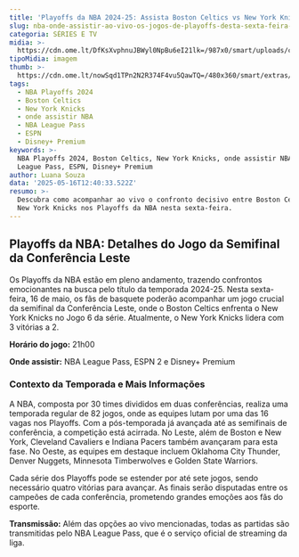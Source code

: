 ```yaml
---
title: 'Playoffs da NBA 2024-25: Assista Boston Celtics vs New York Knicks Hoje'
slug: nba-onde-assistir-ao-vivo-os-jogos-de-playoffs-desta-sexta-feira-1605
categoria: SÉRIES E TV
midia: >-
  https://cdn.ome.lt/DfKsXvphnuJBWyl0NpBu6eI21lk=/987x0/smart/uploads/conteudo/fotos/jalen-brunson-jrue-holiday-playoffs-nba.jpg
tipoMidia: imagem
thumb: >-
  https://cdn.ome.lt/nowSqd1TPn2N2R374F4vu5QawTQ=/480x360/smart/extras/conteudos/jalen-brunson-jrue-holiday-playoffs-nba-peq.jpg
tags:
  - NBA Playoffs 2024
  - Boston Celtics
  - New York Knicks
  - onde assistir NBA
  - NBA League Pass
  - ESPN
  - Disney+ Premium
keywords: >-
  NBA Playoffs 2024, Boston Celtics, New York Knicks, onde assistir NBA, NBA
  League Pass, ESPN, Disney+ Premium
author: Luana Souza
data: '2025-05-16T12:40:33.522Z'
resumo: >-
  Descubra como acompanhar ao vivo o confronto decisivo entre Boston Celtics e
  New York Knicks nos Playoffs da NBA nesta sexta-feira.
---
```


## Playoffs da NBA: Detalhes do Jogo da Semifinal da Conferência Leste

Os Playoffs da NBA estão em pleno andamento, trazendo confrontos emocionantes na busca pelo título da temporada 2024-25. Nesta sexta-feira, 16 de maio, os fãs de basquete poderão acompanhar um jogo crucial da semifinal da Conferência Leste, onde o Boston Celtics enfrenta o New York Knicks no Jogo 6 da série. Atualmente, o New York Knicks lidera com 3 vitórias a 2.

**Horário do jogo:** 21h00

**Onde assistir:** NBA League Pass, ESPN 2 e Disney+ Premium

### Contexto da Temporada e Mais Informações

A NBA, composta por 30 times divididos em duas conferências, realiza uma temporada regular de 82 jogos, onde as equipes lutam por uma das 16 vagas nos Playoffs. Com a pós-temporada já avançada até as semifinais de conferência, a competição está acirrada. No Leste, além de Boston e New York, Cleveland Cavaliers e Indiana Pacers também avançaram para esta fase. No Oeste, as equipes em destaque incluem Oklahoma City Thunder, Denver Nuggets, Minnesota Timberwolves e Golden State Warriors.

Cada série dos Playoffs pode se estender por até sete jogos, sendo necessário quatro vitórias para avançar. As finais serão disputadas entre os campeões de cada conferência, prometendo grandes emoções aos fãs do esporte.

**Transmissão:** Além das opções ao vivo mencionadas, todas as partidas são transmitidas pelo NBA League Pass, que é o serviço oficial de streaming da liga.
